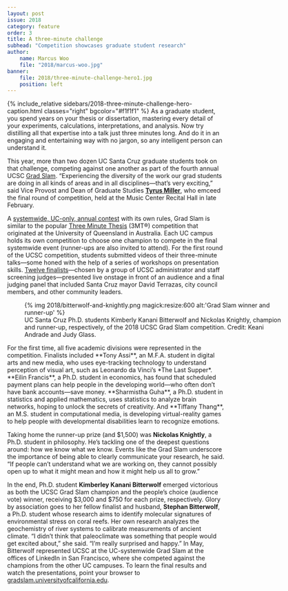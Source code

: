 ```yaml
---
layout: post
issue: 2018
category: feature
order: 3
title: A three-minute challenge
subhead: "Competition showcases graduate student research"
author:
    name: Marcus Woo
    file: "2018/marcus-woo.jpg"
banner:
    file: 2018/three-minute-challenge-hero1.jpg
    position: left   
---
```

{% include_relative sidebars/2018-three-minute-challenge-hero-caption.html classes="right" bgcolor="#f1f1f1" %}
As a graduate student, you spend years on your thesis or dissertation, mastering every detail of your experiments, calculations, interpretations, and analysis. Now try distilling all that expertise into a talk just three minutes long. And do it in an engaging and entertaining way with no jargon, so any intelligent person can understand it.

This year, more than two dozen UC Santa Cruz graduate students took on that challenge, competing against one another as part of the fourth annual UCSC [Grad Slam](https://graddiv.ucsc.edu/events/grad-slam/index.html). “Experiencing the diversity of the work our grad students are doing in all kinds of areas and in all disciplines—that’s very exciting,” said Vice Provost and Dean of Graduate Studies [**Tyrus Miller**](https://humanities.ucsc.edu/about/singleton.php?&singleton=true&cruz_id=tyrus), who emceed the final round of competition, held at the Music Center Recital Hall in late February.

A [systemwide, UC-only, annual contest](https://gradslam.universityofcalifornia.edu/about/) with its own rules, Grad Slam is similar to the popular [Three Minute Thesis](https://threeminutethesis.uq.edu.au/) (3MT®) competition that originated at the University of Queensland in Australia. Each UC campus holds its own competition to choose one champion to compete in the final systemwide event (runner-ups are also invited to attend). For the first round of the UCSC competition, students submitted videos of their three-minute talks—some honed with the help of a series of workshops on presentation skills. [Twelve finalists](https://graddiv.ucsc.edu/events/grad-slam/index.html)—chosen by a group of UCSC administrator and staff screening judges—presented live onstage in front of an audience and a final judging panel that included Santa Cruz mayor David Terrazas, city council members, and other community leaders.
<figure class="" style="width:600px;">
  {% img 2018/bitterwolf-and-knightly.png magick:resize:600 alt:'Grad Slam winner and runner-up' %}<figcaption>UC Santa Cruz Ph.D. students Kimberly Kanani Bitterwolf and Nickolas Knightly, champion and runner-up, respectively, of the 2018 UCSC Grad Slam competition. Credit: Keani Andrade and Judy Glass.</figcaption>
</figure>
For the first time, all five academic divisions were represented in the competition. Finalists included **Tony Assi**, an M.F.A. student in digital arts and new media, who uses eye-tracking technology to understand perception of visual art, such as Leonardo da Vinci’s *The Last Supper*. **Eilin Francis**, a Ph.D. student in economics, has found that scheduled payment plans can help people in the developing world—who often don’t have bank accounts—save money. **Sharmistha Guha**, a Ph.D. student in statistics and applied mathematics, uses statistics to analyze brain networks, hoping to unlock the secrets of creativity. And **Tiffany Thang**, an M.S. student in computational media, is developing virtual-reality games to help people with developmental disabilities learn to recognize emotions.

Taking home the runner-up prize (and \$1,500) was **Nickolas Knightly**, a Ph.D. student in philosophy. He’s tackling one of the deepest questions around: how we know what we know. Events like the Grad Slam underscore the importance of being able to clearly communicate your research, he said. “If people can’t understand what we are working on, they cannot possibly open up to what it might mean and how it might help us all to grow.”

In the end, Ph.D. student **Kimberley Kanani Bitterwolf** emerged victorious as both the UCSC Grad Slam champion and the people’s choice (audience vote) winner, receiving \$3,000 and \$750 for each prize, respectively. Glory by association goes to her fellow finalist and husband, **Stephan Bitterwolf**, a Ph.D. student whose research aims to identify molecular signatures of environmental stress on coral reefs. Her own research analyzes the geochemistry of river systems to calibrate measurements of ancient climate. “I didn’t think that paleoclimate was something that people would get excited about,” she said. “I’m really surprised and happy.” In May, Bitterwolf represented UCSC at the UC-systemwide Grad Slam at the offices of LinkedIn in San Francisco, where she competed against the champions from the other UC campuses. To learn the final results and watch the presentations, point your browser to [gradslam.universityofcalifornia.edu](https://gradslam.universityofcalifornia.edu/).